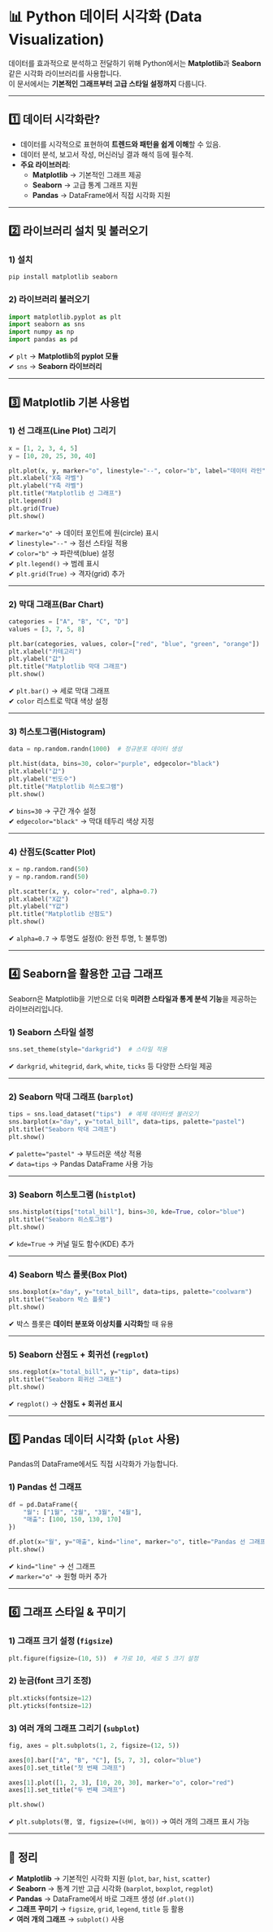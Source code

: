 # 📊 Python 데이터 시각화 (Data Visualization)

데이터를 효과적으로 분석하고 전달하기 위해 Python에서는 **Matplotlib**과 **Seaborn** 같은 시각화 라이브러리를 사용합니다.  
이 문서에서는 **기본적인 그래프부터 고급 스타일 설정까지** 다룹니다.

---

## 1️⃣ 데이터 시각화란?

- 데이터를 시각적으로 표현하여 **트렌드와 패턴을 쉽게 이해**할 수 있음.
- 데이터 분석, 보고서 작성, 머신러닝 결과 해석 등에 필수적.
- **주요 라이브러리**:
  - **Matplotlib** → 기본적인 그래프 제공
  - **Seaborn** → 고급 통계 그래프 지원
  - **Pandas** → DataFrame에서 직접 시각화 지원

---

## 2️⃣ 라이브러리 설치 및 불러오기

### 1) 설치
```sh
pip install matplotlib seaborn
```

### 2) 라이브러리 불러오기
```python
import matplotlib.pyplot as plt
import seaborn as sns
import numpy as np
import pandas as pd
```

✔ `plt` → **Matplotlib의 pyplot 모듈**  
✔ `sns` → **Seaborn 라이브러리**  

---

## 3️⃣ Matplotlib 기본 사용법

### 1) 선 그래프(Line Plot) 그리기
```python
x = [1, 2, 3, 4, 5]
y = [10, 20, 25, 30, 40]

plt.plot(x, y, marker="o", linestyle="--", color="b", label="데이터 라인")
plt.xlabel("X축 라벨")
plt.ylabel("Y축 라벨")
plt.title("Matplotlib 선 그래프")
plt.legend()
plt.grid(True)
plt.show()
```
✔ `marker="o"` → 데이터 포인트에 원(circle) 표시  
✔ `linestyle="--"` → 점선 스타일 적용  
✔ `color="b"` → 파란색(blue) 설정  
✔ `plt.legend()` → 범례 표시  
✔ `plt.grid(True)` → 격자(grid) 추가  

---

### 2) 막대 그래프(Bar Chart)
```python
categories = ["A", "B", "C", "D"]
values = [3, 7, 5, 8]

plt.bar(categories, values, color=["red", "blue", "green", "orange"])
plt.xlabel("카테고리")
plt.ylabel("값")
plt.title("Matplotlib 막대 그래프")
plt.show()
```

✔ `plt.bar()` → 세로 막대 그래프  
✔ `color` 리스트로 막대 색상 설정  

---

### 3) 히스토그램(Histogram)
```python
data = np.random.randn(1000)  # 정규분포 데이터 생성

plt.hist(data, bins=30, color="purple", edgecolor="black")
plt.xlabel("값")
plt.ylabel("빈도수")
plt.title("Matplotlib 히스토그램")
plt.show()
```
✔ `bins=30` → 구간 개수 설정  
✔ `edgecolor="black"` → 막대 테두리 색상 지정  

---

### 4) 산점도(Scatter Plot)
```python
x = np.random.rand(50)
y = np.random.rand(50)

plt.scatter(x, y, color="red", alpha=0.7)
plt.xlabel("X값")
plt.ylabel("Y값")
plt.title("Matplotlib 산점도")
plt.show()
```
✔ `alpha=0.7` → 투명도 설정(0: 완전 투명, 1: 불투명)  

---

## 4️⃣ Seaborn을 활용한 고급 그래프

Seaborn은 Matplotlib을 기반으로 더욱 **미려한 스타일과 통계 분석 기능**을 제공하는 라이브러리입니다.

### 1) Seaborn 스타일 설정
```python
sns.set_theme(style="darkgrid")  # 스타일 적용
```
✔ `darkgrid`, `whitegrid`, `dark`, `white`, `ticks` 등 다양한 스타일 제공  

---

### 2) Seaborn 막대 그래프 (`barplot`)
```python
tips = sns.load_dataset("tips")  # 예제 데이터셋 불러오기
sns.barplot(x="day", y="total_bill", data=tips, palette="pastel")
plt.title("Seaborn 막대 그래프")
plt.show()
```
✔ `palette="pastel"` → 부드러운 색상 적용  
✔ `data=tips` → Pandas DataFrame 사용 가능  

---

### 3) Seaborn 히스토그램 (`histplot`)
```python
sns.histplot(tips["total_bill"], bins=30, kde=True, color="blue")
plt.title("Seaborn 히스토그램")
plt.show()
```
✔ `kde=True` → 커널 밀도 함수(KDE) 추가  

---

### 4) Seaborn 박스 플롯(Box Plot)
```python
sns.boxplot(x="day", y="total_bill", data=tips, palette="coolwarm")
plt.title("Seaborn 박스 플롯")
plt.show()
```
✔ 박스 플롯은 **데이터 분포와 이상치를 시각화**할 때 유용  

---

### 5) Seaborn 산점도 + 회귀선 (`regplot`)
```python
sns.regplot(x="total_bill", y="tip", data=tips)
plt.title("Seaborn 회귀선 그래프")
plt.show()
```
✔ `regplot()` → **산점도 + 회귀선 표시**  

---

## 5️⃣ Pandas 데이터 시각화 (`plot` 사용)

Pandas의 DataFrame에서도 직접 시각화가 가능합니다.

### 1) Pandas 선 그래프
```python
df = pd.DataFrame({
    "월": ["1월", "2월", "3월", "4월"],
    "매출": [100, 150, 130, 170]
})

df.plot(x="월", y="매출", kind="line", marker="o", title="Pandas 선 그래프")
plt.show()
```
✔ `kind="line"` → 선 그래프  
✔ `marker="o"` → 원형 마커 추가  

---

## 6️⃣ 그래프 스타일 & 꾸미기

### 1) 그래프 크기 설정 (`figsize`)
```python
plt.figure(figsize=(10, 5))  # 가로 10, 세로 5 크기 설정
```

### 2) 눈금(font 크기 조정)
```python
plt.xticks(fontsize=12)
plt.yticks(fontsize=12)
```

### 3) 여러 개의 그래프 그리기 (`subplot`)
```python
fig, axes = plt.subplots(1, 2, figsize=(12, 5))

axes[0].bar(["A", "B", "C"], [5, 7, 3], color="blue")
axes[0].set_title("첫 번째 그래프")

axes[1].plot([1, 2, 3], [10, 20, 30], marker="o", color="red")
axes[1].set_title("두 번째 그래프")

plt.show()
```
✔ `plt.subplots(행, 열, figsize=(너비, 높이))` → 여러 개의 그래프 표시 가능  

---

## 🎯 정리

✔ **Matplotlib** → 기본적인 시각화 지원 (`plot`, `bar`, `hist`, `scatter`)  
✔ **Seaborn** → 통계 기반 고급 시각화 (`barplot`, `boxplot`, `regplot`)  
✔ **Pandas** → DataFrame에서 바로 그래프 생성 (`df.plot()`)  
✔ **그래프 꾸미기** → `figsize`, `grid`, `legend`, `title` 등 활용  
✔ **여러 개의 그래프** → `subplot()` 사용  

